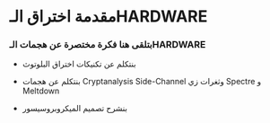 # مقدمة اختراق الـHARDWARE

### بتلقى هنا فكرة مختصرة عن هجمات الـHARDWARE
 
-  بنتكلم عن تكنيكات اختراق البلوتوث 
 
 - بنتكلم عن هجمات Cryptanalysis Side-Channel وثغرات زي Spectre و Meltdown
 
 -  بنشرح تصميم الميكروبروسيسور 
